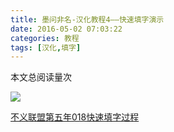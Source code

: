```yaml
---
title: 墨问非名-汉化教程4——快速填字演示
date: 2016-05-02 07:03:22
categories: 教程
tags: [汉化,填字]
---
```

<span id="busuanzi_container_page_pv">
  本文总阅读量<span id="busuanzi_value_page_pv"></span>次
</span>

![](http://ww1.sinaimg.cn/large/6a9fdecagw1f65awwr2aig20tt0ige86.gif)

[不义联盟第五年018快速填字过程](http://www.bilibili.com/video/av4534480/)